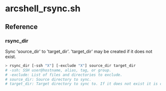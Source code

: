 # arcshell_rsync.sh

## Reference


### rsync_dir
Sync 'source_dir' to 'target_dir'. 'target_dir' may be created if it does not exist.
```bash
> rsync_dir [-ssh "X"] [-exclude "X"] source_dir target_dir
# -ssh: SSH user@hostname, alias, tag, or group.
# -exclude: List of files and directories to exclude.
# source_dir: Source directory to sync.
# target_dir: Target directory to sync to. If it does not exist it is created when the parent directory exists already.
```

